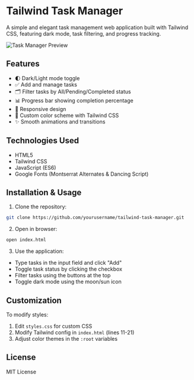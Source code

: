 # Tailwind Task Manager

A simple and elegant task management web application built with Tailwind CSS, featuring dark mode, task filtering, and progress tracking.

![Task Manager Preview](./preview.png)

## Features

- 🌓 Dark/Light mode toggle
- ✅ Add and manage tasks
- 🗂 Filter tasks by All/Pending/Completed status
- 📊 Progress bar showing completion percentage
- 📱 Responsive design
- 🎨 Custom color scheme with Tailwind CSS
- ✨ Smooth animations and transitions

## Technologies Used

- HTML5
- Tailwind CSS
- JavaScript (ES6)
- Google Fonts (Montserrat Alternates & Dancing Script)

## Installation & Usage

1. Clone the repository:
```bash
git clone https://github.com/yourusername/tailwind-task-manager.git
```

2. Open in browser:
```bash
open index.html
```

3. Use the application:
- Type tasks in the input field and click "Add"
- Toggle task status by clicking the checkbox
- Filter tasks using the buttons at the top
- Toggle dark mode using the moon/sun icon

## Customization

To modify styles:
1. Edit `styles.css` for custom CSS
2. Modify Tailwind config in `index.html` (lines 11-21)
3. Adjust color themes in the `:root` variables

## License
MIT License